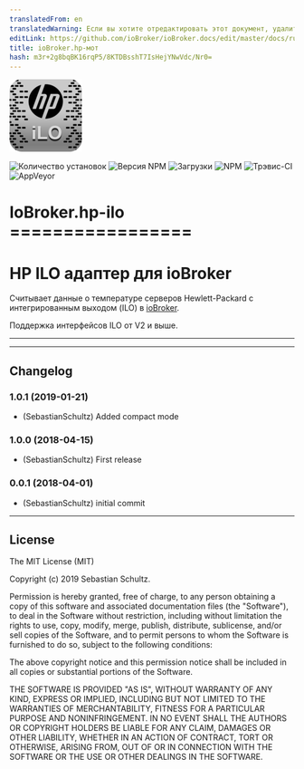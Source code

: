 ```yaml
---
translatedFrom: en
translatedWarning: Если вы хотите отредактировать этот документ, удалите поле «translatedFrom», в противном случае этот документ будет снова автоматически переведен
editLink: https://github.com/ioBroker/ioBroker.docs/edit/master/docs/ru/adapterref/iobroker.hp-ilo/README.md
title: ioBroker.hp-мот
hash: m3r+2g8bqBK16rqP5/8KTDBsshT7IsHejYNwVdc/Nr0=
---
```

![логотип](../../../en/adapterref/iobroker.hp-ilo/admin/hp-ilo.png)

![Количество установок](http://iobroker.live/badges/hp-ilo-stable.svg)
![Версия NPM](http://img.shields.io/npm/v/iobroker.hp-ilo.svg)
![Загрузки](https://img.shields.io/npm/dm/iobroker.hp-ilo.svg)
![NPM](https://nodei.co/npm/iobroker.hp-ilo.png?downloads=true)
![Трэвис-CI](https://travis-ci.org/SebastianSchultz/ioBroker.hp-ilo.svg?branch=master)
![AppVeyor](https://ci.appveyor.com/api/projects/status/8mk2gqr50p7q8n6l/branch/master?svg=true)

# IoBroker.hp-ilo =================
# HP ILO адаптер для ioBroker
Считывает данные о температуре серверов Hewlett-Packard с интегрированным выходом (ILO) в [ioBroker](https://www.iobroker.net).

Поддержка интерфейсов ILO от V2 и выше.

---

---

## Changelog

### 1.0.1 (2019-01-21)
* (SebastianSchultz) Added compact mode

### 1.0.0 (2018-04-15)
* (SebastianSchultz) First release

### 0.0.1 (2018-04-01)
* (SebastianSchultz) initial commit


---

## License

The MIT License (MIT)

Copyright (c) 2019 Sebastian Schultz.

Permission is hereby granted, free of charge, to any person obtaining a copy
of this software and associated documentation files (the "Software"), to deal
in the Software without restriction, including without limitation the rights
to use, copy, modify, merge, publish, distribute, sublicense, and/or sell
copies of the Software, and to permit persons to whom the Software is
furnished to do so, subject to the following conditions:

The above copyright notice and this permission notice shall be included in
all copies or substantial portions of the Software.

THE SOFTWARE IS PROVIDED "AS IS", WITHOUT WARRANTY OF ANY KIND, EXPRESS OR
IMPLIED, INCLUDING BUT NOT LIMITED TO THE WARRANTIES OF MERCHANTABILITY,
FITNESS FOR A PARTICULAR PURPOSE AND NONINFRINGEMENT. IN NO EVENT SHALL THE
AUTHORS OR COPYRIGHT HOLDERS BE LIABLE FOR ANY CLAIM, DAMAGES OR OTHER
LIABILITY, WHETHER IN AN ACTION OF CONTRACT, TORT OR OTHERWISE, ARISING FROM,
OUT OF OR IN CONNECTION WITH THE SOFTWARE OR THE USE OR OTHER DEALINGS IN
THE SOFTWARE.
